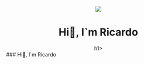 <div id="header" align="center">
  <img src="https://media.giphy.com/media/l0HlNaQ6gWfllcjDO/giphy.gif" with="10" />
  <h1 align="center">Hi👋, I`m Ricardo</h1>h1>
</div>
### Hi👋, I`m Ricardo

<!--
**Hatusil/Hatusil** is a ✨ _special_ ✨ repository because its `README.md` (this file) appears on your GitHub profile.

Here are some ideas to get you started:

- 🔭 I’m currently working on ...
- 🌱 I’m currently learning ...
- 👯 I’m looking to collaborate on ...
- 🤔 I’m looking for help with ...
- 💬 Ask me about ...
- 📫 How to reach me: ...
- 😄 Pronouns: ...
- ⚡ Fun fact: ...
-->
